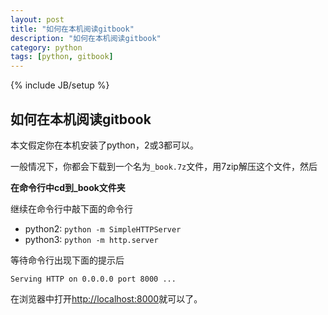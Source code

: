 ```yaml
---
layout: post
title: "如何在本机阅读gitbook"
description: "如何在本机阅读gitbook"
category: python
tags: [python, gitbook]
---
```

{% include JB/setup %}

如何在本机阅读gitbook
--------------------------

本文假定你在本机安装了python，2或3都可以。

一般情况下，你都会下载到一个名为```_book.7z```文件，用7zip解压这个文件，然后

**在命令行中cd到_book文件夹**

继续在命令行中敲下面的命令行

* python2: ```python -m SimpleHTTPServer```
* python3: ```python -m http.server```

等待命令行出现下面的提示后

```
Serving HTTP on 0.0.0.0 port 8000 ...
```

在浏览器中打开[http://localhost:8000](http://localhost:8000)就可以了。
